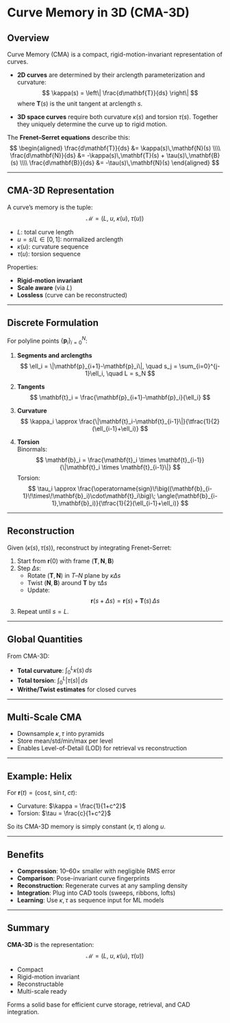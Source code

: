 # Curve Memory in 3D (CMA-3D)

## Overview
Curve Memory (CMA) is a compact, rigid-motion-invariant representation of curves.

- **2D curves** are determined by their arclength parameterization and curvature:
  $$
  \kappa(s) = \left\| \frac{d\mathbf{T}}{ds} \right\|
  $$
  where $\mathbf{T}(s)$ is the unit tangent at arclength $s$.

- **3D space curves** require both curvature $\kappa(s)$ and torsion $\tau(s)$.
  Together they uniquely determine the curve up to rigid motion.

The **Frenet–Serret equations** describe this:
$$
\begin{aligned}
\frac{d\mathbf{T}}{ds} &= \kappa(s)\,\mathbf{N}(s) \\\\
\frac{d\mathbf{N}}{ds} &= -\kappa(s)\,\mathbf{T}(s) + \tau(s)\,\mathbf{B}(s) \\\\
\frac{d\mathbf{B}}{ds} &= -\tau(s)\,\mathbf{N}(s)
\end{aligned}
$$

---

## CMA-3D Representation
A curve’s memory is the tuple:
$$
\mathcal{M} = \big( L,\; u,\; \kappa(u),\; \tau(u) \big)
$$

- $L$: total curve length  
- $u = s/L \in [0,1]$: normalized arclength  
- $\kappa(u)$: curvature sequence  
- $\tau(u)$: torsion sequence  

Properties:
- **Rigid-motion invariant**
- **Scale aware** (via $L$)
- **Lossless** (curve can be reconstructed)

---

## Discrete Formulation
For polyline points $\{\mathbf{p}_i\}_{i=0}^N$:

1. **Segments and arclengths**
   $$
   \ell_i = \|\mathbf{p}_{i+1}-\mathbf{p}_i\|, \quad
   s_j = \sum_{i=0}^{j-1}\ell_i, \quad L = s_N
   $$

2. **Tangents**
   $$
   \mathbf{t}_i = \frac{\mathbf{p}_{i+1}-\mathbf{p}_i}{\ell_i}
   $$

3. **Curvature**
   $$
   \kappa_i \approx \frac{\|\mathbf{t}_i-\mathbf{t}_{i-1}\|}{\tfrac{1}{2}(\ell_{i-1}+\ell_i)}
   $$

4. **Torsion**  
   Binormals:
   $$
   \mathbf{b}_i = \frac{\mathbf{t}_i \times \mathbf{t}_{i-1}}{\|\mathbf{t}_i \times \mathbf{t}_{i-1}\|}
   $$
   Torsion:
   $$
   \tau_i \approx \frac{\operatorname{sign}\!\big((\mathbf{b}_{i-1}\!\times\!\mathbf{b}_i)\cdot\mathbf{t}_i\big)\;
   \angle(\mathbf{b}_{i-1},\mathbf{b}_i)}{\tfrac{1}{2}(\ell_{i-1}+\ell_i)}
   $$

---

## Reconstruction
Given $(\kappa(s), \tau(s))$, reconstruct by integrating Frenet–Serret:

1. Start from $\mathbf{r}(0)$ with frame $(\mathbf{T},\mathbf{N},\mathbf{B})$  
2. Step $\Delta s$:
   - Rotate $(\mathbf{T},\mathbf{N})$ in $T$–$N$ plane by $\kappa \Delta s$  
   - Twist $(\mathbf{N},\mathbf{B})$ around $\mathbf{T}$ by $\tau \Delta s$  
   - Update:
     $$
     \mathbf{r}(s+\Delta s) = \mathbf{r}(s) + \mathbf{T}(s)\,\Delta s
     $$
3. Repeat until $s=L$.

---

## Global Quantities
From CMA-3D:
- **Total curvature**: $\int_0^L \kappa(s)\,ds$  
- **Total torsion**: $\int_0^L |\tau(s)|\,ds$  
- **Writhe/Twist estimates** for closed curves  

---

## Multi-Scale CMA
- Downsample $\kappa,\tau$ into pyramids  
- Store mean/std/min/max per level  
- Enables Level-of-Detail (LOD) for retrieval vs reconstruction  

---

## Example: Helix
For $\mathbf{r}(t) = (\cos t,\; \sin t,\; c t)$:

- Curvature: $\kappa = \frac{1}{1+c^2}$  
- Torsion: $\tau = \frac{c}{1+c^2}$  

So its CMA-3D memory is simply constant $(\kappa,\tau)$ along $u$.

---

## Benefits
- **Compression**: 10–60× smaller with negligible RMS error  
- **Comparison**: Pose-invariant curve fingerprints  
- **Reconstruction**: Regenerate curves at any sampling density  
- **Integration**: Plug into CAD tools (sweeps, ribbons, lofts)  
- **Learning**: Use $\kappa,\tau$ as sequence input for ML models  

---

## Summary
**CMA-3D** is the representation:
$$
\mathcal{M} = \big( L,\; u,\; \kappa(u),\; \tau(u) \big)
$$

- Compact  
- Rigid-motion invariant  
- Reconstructable  
- Multi-scale ready  

Forms a solid base for efficient curve storage, retrieval, and CAD integration.
